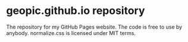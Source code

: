 # geopic.github.io repository

The repository for my GitHub Pages website. The code is free to use by anybody. normalize.css is licensed under MIT terms.
